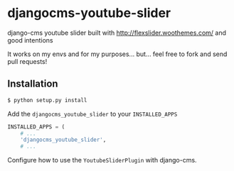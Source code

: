 # djangocms-youtube-slider
django-cms youtube slider built with http://flexslider.woothemes.com/ and good intentions

It works on my envs and for my purposes... but... feel free to fork and send pull requests!

## Installation

```bash
$ python setup.py install
```

Add the ```djangocms_youtube_slider``` to your ```INSTALLED_APPS```

```python
INSTALLED_APPS = (
    # ...
    'djangocms_youtube_slider',
    # ...
```

Configure how to use the ```YoutubeSliderPlugin``` with django-cms.
